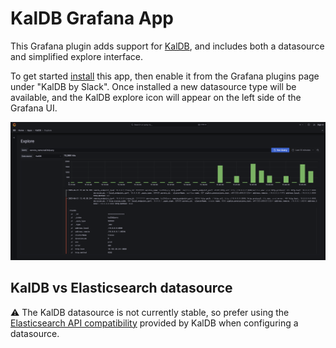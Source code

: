 # KalDB Grafana App

This Grafana plugin adds support for [KalDB](https://github.com/slackhq/kaldb), and includes both a datasource and 
simplified explore interface.

To get started [install](https://grafana.com/docs/grafana/latest/plugins/installation/) this app, then enable it from 
the Grafana plugins page under "KalDB by Slack". Once installed a new datasource type will be available, and the KalDB
explore icon will appear on the left side of the Grafana UI.

![KalDB explore](src/img/kaldb_explore.png)

## KalDB vs Elasticsearch datasource
⚠️ The KalDB datasource is not currently stable, so prefer using the 
[Elasticsearch API compatibility](https://github.com/slackhq/kaldb/blob/a6582a5f1e73ef69058b6a51b602328873498ab0/kaldb/src/main/java/com/slack/kaldb/elasticsearchApi/ElasticsearchApiService.java) 
provided by KalDB when configuring a datasource.
